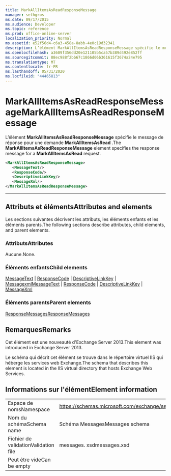 ```yaml
---
title: MarkAllItemsAsReadResponseMessage
manager: sethgros
ms.date: 09/17/2015
ms.audience: Developer
ms.topic: reference
ms.prod: office-online-server
localization_priority: Normal
ms.assetid: e52f56d4-c6a3-458a-8abb-4e0c19d32341
description: L’élément MarkAllItemsAsReadResponseMessage spécifie le message de réponse pour une demande MarkAllItemsAsRead.
ms.openlocfilehash: a3609f356dd20e121105b5ca57b389d492e852ff
ms.sourcegitcommit: 88ec988f2bb67c1866d06b361615f3674a24e795
ms.translationtype: MT
ms.contentlocale: fr-FR
ms.lasthandoff: 05/31/2020
ms.locfileid: "44465813"
---
```

# <a name="markallitemsasreadresponsemessage"></a><span data-ttu-id="79d09-103">MarkAllItemsAsReadResponseMessage</span><span class="sxs-lookup"><span data-stu-id="79d09-103">MarkAllItemsAsReadResponseMessage</span></span>

<span data-ttu-id="79d09-104">L’élément **MarkAllItemsAsReadResponseMessage** spécifie le message de réponse pour une demande **MarkAllItemsAsRead** .</span><span class="sxs-lookup"><span data-stu-id="79d09-104">The **MarkAllItemsAsReadResponseMessage** element specifies the response message for a **MarkAllItemsAsRead** request.</span></span> 
  
```XML
<MarkAllItemsAsReadResponseMessage>
   <MessageText/>
   <ResponseCode/>
   <DescriptiveLinkKey/>
   <MessageXml/>
</MarkAllItemsAsReadResponseMessage>
```

 ****
## <a name="attributes-and-elements"></a><span data-ttu-id="79d09-105">Attributs et éléments</span><span class="sxs-lookup"><span data-stu-id="79d09-105">Attributes and elements</span></span>

<span data-ttu-id="79d09-106">Les sections suivantes décrivent les attributs, les éléments enfants et les éléments parents.</span><span class="sxs-lookup"><span data-stu-id="79d09-106">The following sections describe attributes, child elements, and parent elements.</span></span>
  
### <a name="attributes"></a><span data-ttu-id="79d09-107">Attributs</span><span class="sxs-lookup"><span data-stu-id="79d09-107">Attributes</span></span>

<span data-ttu-id="79d09-108">Aucune.</span><span class="sxs-lookup"><span data-stu-id="79d09-108">None.</span></span>
  
### <a name="child-elements"></a><span data-ttu-id="79d09-109">Éléments enfants</span><span class="sxs-lookup"><span data-stu-id="79d09-109">Child elements</span></span>

<span data-ttu-id="79d09-110">[MessageText](messagetext.md)  |  [ResponseCode](responsecode.md)  |  [DescriptiveLinkKey](descriptivelinkkey.md)  |  [Messagexml](messagexml.md)</span><span class="sxs-lookup"><span data-stu-id="79d09-110">[MessageText](messagetext.md) | [ResponseCode](responsecode.md) | [DescriptiveLinkKey](descriptivelinkkey.md) | [MessageXml](messagexml.md)</span></span>
  
### <a name="parent-elements"></a><span data-ttu-id="79d09-111">Éléments parents</span><span class="sxs-lookup"><span data-stu-id="79d09-111">Parent elements</span></span>

[<span data-ttu-id="79d09-112">ResponseMessages</span><span class="sxs-lookup"><span data-stu-id="79d09-112">ResponseMessages</span></span>](responsemessages.md)
  
## <a name="remarks"></a><span data-ttu-id="79d09-113">Remarques</span><span class="sxs-lookup"><span data-stu-id="79d09-113">Remarks</span></span>

<span data-ttu-id="79d09-114">Cet élément est une nouveauté d'Exchange Server 2013.</span><span class="sxs-lookup"><span data-stu-id="79d09-114">This element was introduced in Exchange Server 2013.</span></span>
  
<span data-ttu-id="79d09-115">Le schéma qui décrit cet élément se trouve dans le répertoire virtuel IIS qui héberge les services web Exchange.</span><span class="sxs-lookup"><span data-stu-id="79d09-115">The schema that describes this element is located in the IIS virtual directory that hosts Exchange Web Services.</span></span>
  
## <a name="element-information"></a><span data-ttu-id="79d09-116">Informations sur l'élément</span><span class="sxs-lookup"><span data-stu-id="79d09-116">Element information</span></span>

|||
|:-----|:-----|
|<span data-ttu-id="79d09-117">Espace de noms</span><span class="sxs-lookup"><span data-stu-id="79d09-117">Namespace</span></span>  <br/> |https://schemas.microsoft.com/exchange/services/2006/messages  <br/> |
|<span data-ttu-id="79d09-118">Nom du schéma</span><span class="sxs-lookup"><span data-stu-id="79d09-118">Schema name</span></span>  <br/> |<span data-ttu-id="79d09-119">Schéma Messages</span><span class="sxs-lookup"><span data-stu-id="79d09-119">Messages schema</span></span>  <br/> |
|<span data-ttu-id="79d09-120">Fichier de validation</span><span class="sxs-lookup"><span data-stu-id="79d09-120">Validation file</span></span>  <br/> |<span data-ttu-id="79d09-121">messages. xsd</span><span class="sxs-lookup"><span data-stu-id="79d09-121">messages.xsd</span></span>  <br/> |
|<span data-ttu-id="79d09-122">Peut être vide</span><span class="sxs-lookup"><span data-stu-id="79d09-122">Can be empty</span></span>  <br/> ||
   

